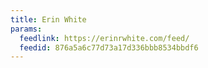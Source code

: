 ```yaml
---
title: Erin White
params:
  feedlink: https://erinrwhite.com/feed/
  feedid: 876a5a6c77d73a17d336bbb8534bbdf6
---
```

